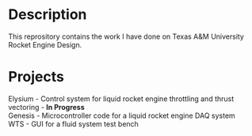 # Description
This reprository contains the work I have done on Texas A&M University Rocket Engine Design.

# Projects
Elysium - Control system for liquid rocket engine throttling and thrust vectoring - __In Progress__\
Genesis - Microcontroller code for a liquid rocket engine DAQ system\
WTS - GUI for a fluid system test bench

